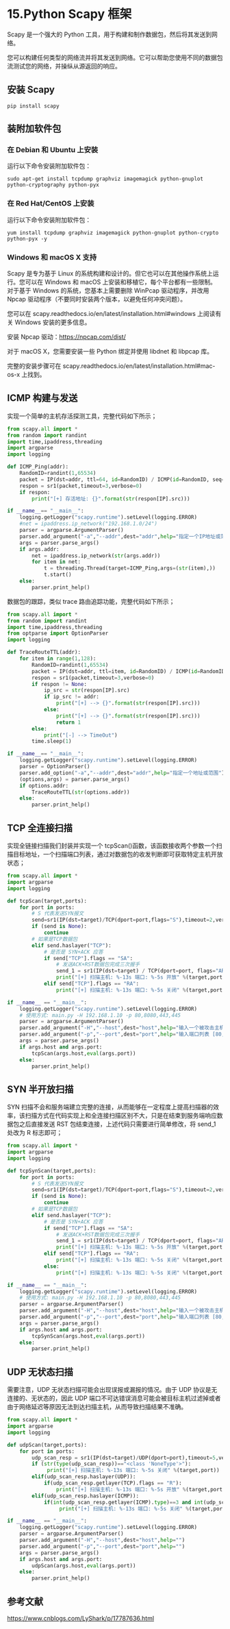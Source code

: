# 15.Python Scapy 框架

Scapy 是一个强大的 Python 工具，用于构建和制作数据包，然后将其发送到网络。

您可以构建任何类型的网络流并将其发送到网络。它可以帮助您使用不同的数据包流测试您的网络，并操纵从源返回的响应。

## 安装 Scapy

```shell
pip install scapy
```

## 装附加软件包

### 在 Debian 和 Ubuntu 上安装

运行以下命令安装附加软件包：

```shell
sudo apt-get install tcpdump graphviz imagemagick python-gnuplot python-cryptography python-pyx
```

### 在 Red Hat/CentOS 上安装

运行以下命令安装附加软件包：

```shell
yum install tcpdump graphviz imagemagick python-gnuplot python-crypto python-pyx -y
```

### Windows 和 macOS X 支持

Scapy 是专为基于 Linux 的系统构建和设计的。但它也可以在其他操作系统上运行。您可以在 Windows 和 macOS 上安装和移植它，每个平台都有一些限制。
对于基于 Windows 的系统，您基本上需要删除 WinPcap 驱动程序，并改用 Npcap 驱动程序（不要同时安装两个版本，以避免任何冲突问题）。

您可以在 scapy.readthedocs.io/en/latest/installation.html#windows 上阅读有关 Windows 安装的更多信息。

安装 Npcap 驱动：https://npcap.com/dist/

对于 macOS X，您需要安装一些 Python 绑定并使用 libdnet 和 libpcap 库。

完整的安装步骤可在 scapy.readthedocs.io/en/latest/installation.html#mac-os-x 上找到。

## ICMP 构建与发送

实现一个简单的主机存活探测工具，完整代码如下所示；

```python
from scapy.all import *
from random import randint
import time,ipaddress,threading
import argparse
import logging

def ICMP_Ping(addr):
    RandomID=randint(1,65534)
    packet = IP(dst=addr, ttl=64, id=RandomID) / ICMP(id=RandomID, seq=RandomID) / "hello lyshark"
    respon = sr1(packet,timeout=3,verbose=0)
    if respon:
        print("[+] 存活地址: {}".format(str(respon[IP].src)))

if __name__== "__main__":
    logging.getLogger("scapy.runtime").setLevel(logging.ERROR)
    #net = ipaddress.ip_network("192.168.1.0/24")
    parser = argparse.ArgumentParser()
    parser.add_argument("-a","--addr",dest="addr",help="指定一个IP地址或范围")
    args = parser.parse_args()
    if args.addr:
        net = ipaddress.ip_network(str(args.addr))
        for item in net:
            t = threading.Thread(target=ICMP_Ping,args=(str(item),))
            t.start()
    else:
        parser.print_help()

```

数据包的跟踪，类似 trace 路由追踪功能，完整代码如下所示；

```python
from scapy.all import *
from random import randint
import time,ipaddress,threading
from optparse import OptionParser
import logging

def TraceRouteTTL(addr):
    for item in range(1,128):
        RandomID=randint(1,65534)
        packet = IP(dst=addr, ttl=item, id=RandomID) / ICMP(id=RandomID, seq=RandomID)
        respon = sr1(packet,timeout=3,verbose=0)
        if respon != None:
            ip_src = str(respon[IP].src)
            if ip_src != addr:
                print("[+] --> {}".format(str(respon[IP].src)))
            else:
                print("[+] --> {}".format(str(respon[IP].src)))
                return 1
        else:
            print("[-] --> TimeOut")
        time.sleep(1)

if __name__== "__main__":
    logging.getLogger("scapy.runtime").setLevel(logging.ERROR)
    parser = OptionParser()
    parser.add_option("-a","--addr",dest="addr",help="指定一个地址或范围")
    (options,args) = parser.parse_args()
    if options.addr:
        TraceRouteTTL(str(options.addr))
    else:
        parser.print_help()
```

## TCP 全连接扫描

实现全链接扫描我们封装并实现一个 tcpScan()函数，该函数接收两个参数一个扫描目标地址，一个扫描端口列表，通过对数据包的收发判断即可获取特定主机开放状态；

```python
from scapy.all import *
import argparse
import logging

def tcpScan(target,ports):
    for port in ports:
        # S 代表发送SYN报文
        send=sr1(IP(dst=target)/TCP(dport=port,flags="S"),timeout=2,verbose=0)
        if (send is None):
            continue
        # 如果是TCP数据包
        elif send.haslayer("TCP"):
            # 是否是 SYN+ACK 应答
            if send["TCP"].flags == "SA":
                # 发送ACK+RST数据包完成三次握手
                send_1 = sr1(IP(dst=target) / TCP(dport=port, flags="AR"), timeout=2, verbose=0)
                print("[+] 扫描主机: %-13s 端口: %-5s 开放" %(target,port))
            elif send["TCP"].flags == "RA":
                print("[+] 扫描主机: %-13s 端口: %-5s 关闭" %(target,port))

if __name__ == "__main__":
    logging.getLogger("scapy.runtime").setLevel(logging.ERROR)
    # 使用方式: main.py -H 192.168.1.10 -p 80,8080,443,445
    parser = argparse.ArgumentParser()
    parser.add_argument("-H","--host",dest="host",help="输入一个被攻击主机IP地址")
    parser.add_argument("-p","--port",dest="port",help="输入端口列表 [80,443,135]")
    args = parser.parse_args()
    if args.host and args.port:
        tcpScan(args.host,eval(args.port))
    else:
        parser.print_help()
```

## SYN 半开放扫描

SYN 扫描不会和服务端建立完整的连接，从而能够在一定程度上提高扫描器的效率，该扫描方式在代码实现上和全连接扫描区别不大，只是在结束到服务端响应数据包之后直接发送 RST 包结束连接，上述代码只需要进行简单修改，将 send_1 处改为 R 标志即可；

```python
from scapy.all import *
import argparse
import logging

def tcpSynScan(target,ports):
    for port in ports:
        # S 代表发送SYN报文
        send=sr1(IP(dst=target)/TCP(dport=port,flags="S"),timeout=2,verbose=0)
        if (send is None):
            continue
        # 如果是TCP数据包
        elif send.haslayer("TCP"):
            # 是否是 SYN+ACK 应答
            if send["TCP"].flags == "SA":
                # 发送ACK+RST数据包完成三次握手
                send_1 = sr1(IP(dst=target) / TCP(dport=port, flags="AR"), timeout=2, verbose=0)
                print("[+] 扫描主机: %-13s 端口: %-5s 开放" %(target,port))
            elif send["TCP"].flags == "RA":
                print("[+] 扫描主机: %-13s 端口: %-5s 关闭" %(target,port))
            else:
                print("[+] 扫描主机: %-13s 端口: %-5s 关闭" %(target,port))

if __name__ == "__main__":
    logging.getLogger("scapy.runtime").setLevel(logging.ERROR)
    # 使用方式: main.py -H 192.168.1.10 -p 80,8080,443,445
    parser = argparse.ArgumentParser()
    parser.add_argument("-H","--host",dest="host",help="输入一个被攻击主机IP地址")
    parser.add_argument("-p","--port",dest="port",help="输入端口列表 [80,443,135]")
    args = parser.parse_args()
    if args.host and args.port:
        tcpSynScan(args.host,eval(args.port))
    else:
        parser.print_help()
```

## UDP 无状态扫描

需要注意，UDP 无状态扫描可能会出现误报或漏报的情况。由于 UDP 协议是无连接的、无状态的，因此 UDP 端口不可达错误消息可能会被目标主机过滤掉或者由于网络延迟等原因无法到达扫描主机，从而导致扫描结果不准确。

```python
from scapy.all import *
import argparse
import logging

def udpScan(target,ports):
    for port in ports:
        udp_scan_resp = sr1(IP(dst=target)/UDP(dport=port),timeout=5,verbose=0)
        if (str(type(udp_scan_resp))=="<class 'NoneType'>"):
             print("[+] 扫描主机: %-13s 端口: %-5s 关闭" %(target,port))
        elif(udp_scan_resp.haslayer(UDP)):
            if(udp_scan_resp.getlayer(TCP).flags == "R"):
                print("[+] 扫描主机: %-13s 端口: %-5s 开放" %(target,port))
        elif(udp_scan_resp.haslayer(ICMP)):
            if(int(udp_scan_resp.getlayer(ICMP).type)==3 and int(udp_scan_resp.getlayer(ICMP).code) in [1,2,3,9,10,13]):
                 print("[+] 扫描主机: %-13s 端口: %-5s 关闭" %(target,port))

if __name__ == "__main__":
    logging.getLogger("scapy.runtime").setLevel(logging.ERROR)
    parser = argparse.ArgumentParser()
    parser.add_argument("-H","--host",dest="host",help="")
    parser.add_argument("-p","--port",dest="port",help="")
    args = parser.parse_args()
    if args.host and args.port:
        udpScan(args.host,eval(args.port))
    else:
        parser.print_help()
```

## 参考文献

https://www.cnblogs.com/LyShark/p/17787636.html
